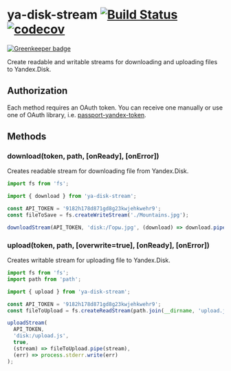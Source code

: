# ya-disk-stream [![Build Status](https://travis-ci.org/RomiC/ya-disk-stream.svg?branch=master)](https://travis-ci.org/RomiC/ya-disk-stream) [![codecov](https://codecov.io/gh/RomiC/ya-disk-stream/branch/master/graph/badge.svg)](https://codecov.io/gh/RomiC/ya-disk-stream)

[![Greenkeeper badge](https://badges.greenkeeper.io/RomiC/ya-disk-stream.svg)](https://greenkeeper.io/)

Create readable and writable streams for downloading and uploading files to Yandex.Disk.

## Authorization

Each method requires an OAuth token. You can receive one manually or use one of OAuth library, i.e. [passport-yandex-token](https://github.com/ghaiklor/passport-yandex-token).

## Methods

### download(token, path, [onReady], [onError])

Creates readable stream for downloading file from Yandex.Disk.

```js
import fs from 'fs';

import { download } from 'ya-disk-stream';

const API_TOKEN = '9182h178d871gd8g23kwjehkwehr9';
const fileToSave = fs.createWriteStream('./Mountains.jpg');

downloadStream(API_TOKEN, 'disk:/Горы.jpg', (download) => download.pipe(fileToSave));
```

### upload(token, path, [overwrite=true], [onReady], [onError])

Creates writable stream for uploading file to Yandex.Disk.

```js
import fs from 'fs';
import path from 'path';

import { upload } from 'ya-disk-stream';

const API_TOKEN = '9182h178d871gd8g23kwjehkwehr9';
const fileToUpload = fs.createReadStream(path.join(__dirname, 'upload.js'));

uploadStream(
  API_TOKEN,
  'disk:/upload.js',
  true,
  (stream) => fileToUpload.pipe(stream),
  (err) => process.stderr.write(err)
);
```